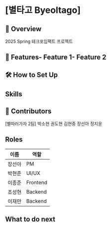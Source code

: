 # [별타고 Byeoltago]
 ## 📌 Overview
 2025 Spring 테크포임팩트 프로젝트
 ## 🚀 Features- Feature 1- Feature 2
 ## 🛠 How to Set Up
 ## Skills

 ## 👥 Contributors
 [별따러가자 2팀]
 박소현 권도현 김현중 장선아 정지윤 
 ## Roles 
 | 이름   | 역할     |
| ------ | -------- |
| 장선아 | PM       | 
| 박현준 | UI/UX    | 
| 이종준 | Frontend | 
| 조성현 | Backend  |
| 이재만 | Backend  | 
 ## What to do next 

